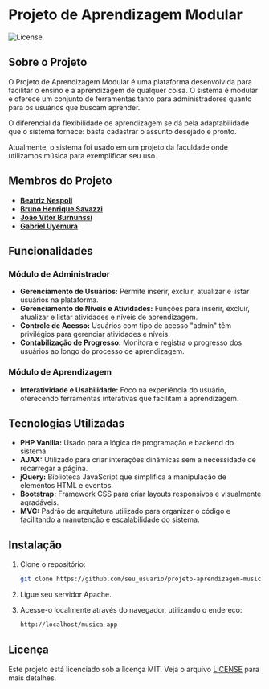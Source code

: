 # Projeto de Aprendizagem Modular

![License](https://img.shields.io/badge/license-MIT-blue.svg)

## Sobre o Projeto

O Projeto de Aprendizagem Modular é uma plataforma desenvolvida para facilitar o ensino e a aprendizagem de qualquer coisa. O sistema é modular e oferece um conjunto de ferramentas tanto para administradores quanto para os usuários que buscam aprender.

O diferencial da flexibilidade de aprendizagem se dá pela adaptabilidade que o sistema fornece: basta cadastrar o assunto desejado e pronto.

Atualmente, o sistema foi usado em um projeto da faculdade onde utilizamos música para exemplificar seu uso.


## Membros do Projeto

- **[Beatriz Nespoli](https://github.com/beatriz-n)**
- **[Bruno Henrique Savazzi](https://github.com/brunohsaz)**
- **[João Vitor Burnunssi](https://github.com/Burnunssi)**
- **[Gabriel Uyemura](https://github.com/GabrielUyemura)**

## Funcionalidades

### Módulo de Administrador

- **Gerenciamento de Usuários:** Permite inserir, excluir, atualizar e listar usuários na plataforma.
- **Gerenciamento de Níveis e Atividades:** Funções para inserir, excluir, atualizar e listar atividades e níveis de aprendizagem.
- **Controle de Acesso:** Usuários com tipo de acesso "admin" têm privilégios para gerenciar atividades e níveis.
- **Contabilização de Progresso:** Monitora e registra o progresso dos usuários ao longo do processo de aprendizagem.

### Módulo de Aprendizagem

- **Interatividade e Usabilidade:** Foco na experiência do usuário, oferecendo ferramentas interativas que facilitam a aprendizagem.

## Tecnologias Utilizadas

- **PHP Vanilla:** Usado para a lógica de programação e backend do sistema.
- **AJAX:** Utilizado para criar interações dinâmicas sem a necessidade de recarregar a página.
- **jQuery:** Biblioteca JavaScript que simplifica a manipulação de elementos HTML e eventos.
- **Bootstrap:** Framework CSS para criar layouts responsivos e visualmente agradáveis.
- **MVC:** Padrão de arquitetura utilizado para organizar o código e facilitando a manutenção e escalabilidade do sistema.

## Instalação

1. Clone o repositório:
    ```bash
    git clone https://github.com/seu_usuario/projeto-aprendizagem-musical.git
    ```
2. Ligue seu servidor Apache.

3. Acesse-o localmente através do navegador, utilizando o endereço:
    ```bash
    http://localhost/musica-app
    ```

## Licença

Este projeto está licenciado sob a licença MIT. Veja o arquivo [LICENSE](LICENSE) para mais detalhes.
